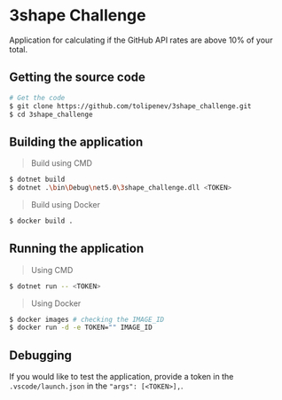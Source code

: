 # 3shape Challenge

Application for calculating if the GitHub API rates are above 10% of your total.

## Getting the source code

```bash
# Get the code
$ git clone https://github.com/tolipenev/3shape_challenge.git
$ cd 3shape_challenge
```

## Building the application

> Build using CMD

```bash
$ dotnet build
$ dotnet .\bin\Debug\net5.0\3shape_challenge.dll <TOKEN>
```

> Build using Docker

```bash
$ docker build .
```

## Running the application

> Using CMD

```bash
$ dotnet run -- <TOKEN>
```

> Using Docker

```bash
$ docker images # checking the IMAGE_ID
$ docker run -d -e TOKEN="" IMAGE_ID
```

## Debugging

If you would like to test the application, provide a token in the `.vscode/launch.json` in the `"args": [<TOKEN>],`.
